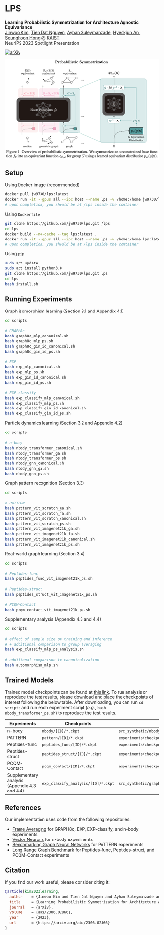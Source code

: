 # LPS

**Learning Probabilistic Symmetrization for Architecture Agnostic Equivariance** \
[Jinwoo Kim](https://bit.ly/jinwoo-kim), [Tien Dat Nguyen](https://github.com/tiendatnguyen-vision), [Ayhan Suleymanzade](https://github.com/MisakiTaro0414), [Hyeokjun An](https://hyeokjun-an.github.io/hyeokjun-an/Hyeokjun-An.html), [Seunghoon Hong](https://maga33.github.io/) @ [KAIST](https://www.kaist.ac.kr/en/) \
NeurIPS 2023 Spotlight Presentation

[![arXiv](https://img.shields.io/badge/arXiv-2306.02866-b31b1b.svg)](https://arxiv.org/abs/2306.02866)

![image-lps](./docs/lps.png)

## Setup

Using Docker image (recommended)

```bash
docker pull jw9730/lps:latest
docker run -it --gpus all --ipc host --name lps -v /home:/home jw9730/lps:latest bash
# upon completion, you should be at /lps inside the container
```

Using ```Dockerfile```

```bash
git clone https://github.com/jw9730/lps.git /lps
cd lps
docker build --no-cache --tag lps:latest .
docker run -it --gpus all --ipc host --name lps -v /home:/home lps:latest bash
# upon completion, you should be at /lps inside the container
```

Using ```pip```

```bash
sudo apt update
sudo apt install python3.8
git clone https://github.com/jw9730/lps.git lps
cd lps
bash install.sh
```

## Running Experiments

Graph isomorphism learning (Section 3.1 and Appendix 4.1)

```bash
cd scripts

# GRAPH8c
bash graph8c_mlp_canonical.sh
bash graph8c_mlp_ps.sh
bash graph8c_gin_id_canonical.sh
bash graph8c_gin_id_ps.sh

# EXP
bash exp_mlp_canonical.sh
bash exp_mlp_ps.sh
bash exp_gin_id_canonical.sh
bash exp_gin_id_ps.sh

# EXP-classify
bash exp_classify_mlp_canonical.sh
bash exp_classify_mlp_ps.sh
bash exp_classify_gin_id_canonical.sh
bash exp_classify_gin_id_ps.sh
```

Particle dynamics learning (Section 3.2 and Appendix 4.2)

```bash
cd scripts

# n-body
bash nbody_transformer_canonical.sh
bash nbody_transformer_ga.sh
bash nbody_transformer_ps.sh
bash nbody_gnn_canonical.sh
bash nbody_gnn_ga.sh
bash nbody_gnn_ps.sh
```

Graph pattern recognition (Section 3.3)

```bash
cd scripts

# PATTERN
bash pattern_vit_scratch_ga.sh
bash pattern_vit_scratch_fa.sh
bash pattern_vit_scratch_canonical.sh
bash pattern_vit_scratch_ps.sh
bash pattern_vit_imagenet21k_ga.sh
bash pattern_vit_imagenet21k_fa.sh
bash pattern_vit_imagenet21k_canonical.sh
bash pattern_vit_imagenet21k_ps.sh
```

Real-world graph learning (Section 3.4)

```bash
cd scripts

# Peptides-func
bash peptides_func_vit_imagenet21k_ps.sh

# Peptides-struct
bash peptides_struct_vit_imagenet21k_ps.sh

# PCQM-Contact
bash pcqm_contact_vit_imagenet21k_ps.sh
```

Supplementary analysis (Appendix 4.3 and 4.4)

```bash
cd scripts

# effect of sample size on training and inference
# + additional comparison to group averaging
bash exp_classify_mlp_ps_analysis.sh

# additional comparison to canonicalization
bash automorphism_mlp.sh
```

## Trained Models

Trained model checkpoints can be found at [this link](https://drive.google.com/drive/folders/12P95QRLERYSqh-v8vIGB-yCKNGDzj727?usp=sharing).
To run analysis or reproduce the test results, please download and place the checkpoints of interest following the below table.
After downloading, you can run `cd scripts` and run each experiment script (*e.g.*, `bash nbody_transformer_ps.sh`) to reproduce the test results.

| Experiments | Checkpoints | Download into |
|---|---|---|
| n-body | `nbody/[ID]/*.ckpt` | `src_synthetic/nbody/experiments/checkpoints/[ID]/*.ckpt` |
| PATTERN | `pattern/[ID]/*.ckpt` | `experiments/checkpoints/gnn_benchmark_pattern/[ID]/*.ckpt` |
| Peptides-func | `peptides_func/[ID]/*.ckpt` | `experiments/checkpoints/lrgb_peptides_func/[ID]/*.ckpt` |
| Peptides-struct | `peptides_struct/[ID]/*.ckpt` | `experiments/checkpoints/lrgb_peptides_struct/[ID]/*.ckpt` |
| PCQM-Contact | `pcqm_contact/[ID]/*.ckpt` | `experiments/checkpoints/lrgb_pcqm_contact/[ID]/*.ckpt` |
| Supplementary analysis (Appendix 4.3 and 4.4) | `exp_classify_analysis/[ID]/*.ckpt` | `src_synthetic/graph_separation/experiments/checkpoints/[ID]/*.ckpt` |

## References

Our implementation uses code from the following repositories:

- [Frame Averaging](https://github.com/omri1348/Frame-Averaging) for GRAPH8c, EXP, EXP-classify, and n-body experiments
- [Vector Neurons](https://github.com/FlyingGiraffe/vnn) for n-body experiments
- [Benchmarking Graph Neural Networks](https://github.com/graphdeeplearning/benchmarking-gnns) for PATTERN experiments
- [Long Range Graph Benchmark](https://github.com/vijaydwivedi75/lrgb) for Peptides-func, Peptides-struct, and PCQM-Contact experiments

## Citation

If you find our work useful, please consider citing it:

```bib
@article{kim2023learning,
  author    = {Jinwoo Kim and Tien Dat Nguyen and Ayhan Suleymanzade and Hyeokjun An and Seunghoon Hong},
  title     = {Learning Probabilistic Symmetrization for Architecture Agnostic Equivariance},
  journal   = {arXiv},
  volume    = {abs/2306.02866},
  year      = {2023},
  url       = {https://arxiv.org/abs/2306.02866}
}
```
